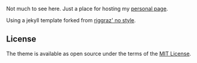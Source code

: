 Not much to see here.
Just a place for hosting my [personal page](eqdiag.github.io).

Using a jekyll template forked from [riggraz' no style](https://github.com/riggraz/no-style-please).


## License

The theme is available as open source under the terms of the [MIT License](https://opensource.org/licenses/MIT).

